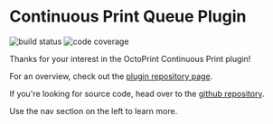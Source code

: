 # Continuous Print Queue Plugin

![build status](https://img.shields.io/travis/smartin015/continuousprint/master?style=plastic)
![code coverage](https://img.shields.io/codecov/c/github/smartin015/continuousprint/master)

Thanks for your interest in the OctoPrint Continuous Print plugin! 

For an overview, check out the [plugin repository page](https://plugins.octoprint.org/plugins/continuousprint/).

If you're looking for source code, head over to the [github repository](github.com/smartin015/continuousprint).

Use the nav section on the left to learn more.
